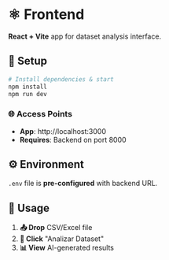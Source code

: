 # ⚛️ Frontend

**React + Vite** app for dataset analysis interface.

## 🚀 Setup

```bash
# Install dependencies & start
npm install
npm run dev
```

### 🌐 Access Points

- **App**: http://localhost:3000
- **Requires**: Backend on port 8000

## ⚙️ Environment

`.env` file is **pre-configured** with backend URL.

## 🎯 Usage

1. **📤 Drop** CSV/Excel file
2. **🚀 Click** "Analizar Dataset"
3. **📊 View** AI-generated results

